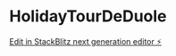 # HolidayTourDeDuole

[Edit in StackBlitz next generation editor ⚡️](https://stackblitz.com/~/github.com/BrandonNelson325/HolidayTourDeDuole)